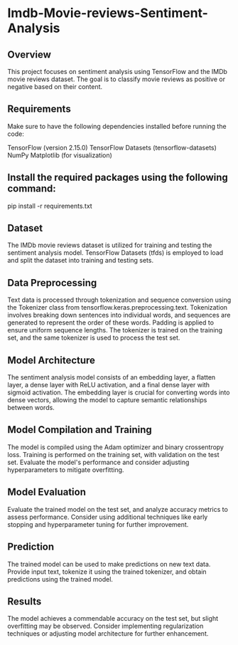 # Imdb-Movie-reviews-Sentiment-Analysis



## Overview
This project focuses on sentiment analysis using TensorFlow and the IMDb movie reviews dataset. The goal is to classify movie reviews as positive or negative based on their content.



## Requirements
Make sure to have the following dependencies installed before running the code:

TensorFlow (version 2.15.0)
TensorFlow Datasets (tensorflow-datasets)
NumPy
Matplotlib (for visualization)



## Install the required packages using the following command:
pip install -r requirements.txt



## Dataset
The IMDb movie reviews dataset is utilized for training and testing the sentiment analysis model. TensorFlow Datasets (tfds) is employed to load and split the dataset into training and testing sets.



## Data Preprocessing
Text data is processed through tokenization and sequence conversion using the Tokenizer class from tensorflow.keras.preprocessing.text. Tokenization involves breaking down sentences into individual words, and sequences are generated to represent the order of these words. Padding is applied to ensure uniform sequence lengths. The tokenizer is trained on the training set, and the same tokenizer is used to process the test set.




## Model Architecture
The sentiment analysis model consists of an embedding layer, a flatten layer, a dense layer with ReLU activation, and a final dense layer with sigmoid activation. The embedding layer is crucial for converting words into dense vectors, allowing the model to capture semantic relationships between words.




## Model Compilation and Training
The model is compiled using the Adam optimizer and binary crossentropy loss. Training is performed on the training set, with validation on the test set. Evaluate the model's performance and consider adjusting hyperparameters to mitigate overfitting.



## Model Evaluation
Evaluate the trained model on the test set, and analyze accuracy metrics to assess performance. Consider using additional techniques like early stopping and hyperparameter tuning for further improvement.



## Prediction
The trained model can be used to make predictions on new text data. Provide input text, tokenize it using the trained tokenizer, and obtain predictions using the trained model.



## Results
The model achieves a commendable accuracy on the test set, but slight overfitting may be observed. Consider implementing regularization techniques or adjusting model architecture for further enhancement.
